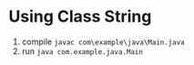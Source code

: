 # Using Class String

1. compile `javac com\example\java\Main.java`
2. run `java com.example.java.Main`
